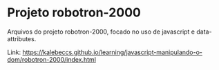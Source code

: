 # Projeto robotron-2000

Arquivos do projeto robotron-2000, focado no uso de javascript e data-attributes.

Link: https://kalebeccs.github.io/learning/javascript-manipulando-o-dom/robotron-2000/index.html